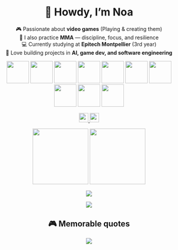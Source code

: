 <div align="center">

<h1>👋 Howdy, I’m Noa</h1>

🎮 Passionate about <b>video games</b> (Playing & creating them)<br>
🥋 I also practice <b>MMA</b> — discipline, focus, and resilience<br>
💻 Currently studying at <b>Epitech Montpellier</b> (3rd year)<br>
🚀 Love building projects in <b>AI, game dev, and software engineering</b>

<p align="center">
  <img src="https://cdn.jsdelivr.net/gh/devicons/devicon/icons/c/c-original.svg" width="60" height="60"/>
  <img src="https://cdn.jsdelivr.net/gh/devicons/devicon/icons/cplusplus/cplusplus-original.svg" width="60" height="60"/>
  <img src="https://cdn.jsdelivr.net/gh/devicons/devicon/icons/csharp/csharp-original.svg" width="60" height="60"/>
  <img src="https://cdn.jsdelivr.net/gh/devicons/devicon/icons/javascript/javascript-original.svg" width="60" height="60"/>
  <img src="https://cdn.jsdelivr.net/gh/devicons/devicon/icons/python/python-original.svg" width="60" height="60"/>
  <img src="https://cdn.jsdelivr.net/gh/devicons/devicon/icons/godot/godot-original.svg" width="60" height="60"/>
  <img src="https://cdn.jsdelivr.net/gh/devicons/devicon/icons/github/github-original.svg" width="60" height="60"/>
  <img src="https://cdn.jsdelivr.net/gh/devicons/devicon/icons/postgresql/postgresql-original.svg" width="60" height="60"/>
  <img src="https://cdn.jsdelivr.net/gh/devicons/devicon/icons/microsoftsqlserver/microsoftsqlserver-plain.svg" width="60" height="60"/>
  <img src="https://cdn.jsdelivr.net/gh/devicons/devicon/icons/dot-net/dot-net-original-wordmark.svg" width="60" height="60"/>
</p>

<p align="center">
  <a href="https://www.linkedin.com/in/noa-gg" target="_blank">
    <img src="https://img.shields.io/static/v1?message=LinkedIn&logo=linkedin&label=&color=0077B5&logoColor=white&labelColor=&style=for-the-badge" height="25" />
  </a>
  <a href="mailto:mr.noagonzalezgomez@gmail.com" target="_blank">
    <img src="https://img.shields.io/static/v1?message=Gmail&logo=gmail&label=&color=D14836&logoColor=white&labelColor=&style=for-the-badge" height="25" />
  </a>
</p>

<p align="center">
  <img src="https://github-readme-stats.vercel.app/api?username=mrGonzalezGomez&show_icons=true&theme=tokyonight" height="150"/>
  <img src="https://github-readme-stats.vercel.app/api/top-langs/?username=mrGonzalezGomez&layout=compact&theme=tokyonight" height="150"/>
</p>
<p align="center">
  <img src="https://streak-stats.demolab.com?user=mrGonzalezGomez&theme=tokyonight"/>
</p>

<p align="center">
  <img src="https://github-readme-activity-graph.vercel.app/graph?username=mrGonzalezGomez&theme=tokyo-night"/>
</p>

<h2>🎮 Memorable quotes</h2>
<p align="center">
  <img src="https://readme-typing-svg.herokuapp.com?color=00BFFF&center=true&vCenter=true&width=950&lines=%E2%80%9CWar.+War+never+changes.%E2%80%9D+%E2%80%94+Fallout%3B%0A%E2%80%9CFinish+him!%E2%80%9D+%E2%80%94+Mortal+Kombat%3B%0A%E2%80%9CWould+you+kindly?%E2%80%9D+%E2%80%94+BioShock%3B%0A%E2%80%9CDid+I+ever+tell+you+what+the+definition+of+insanity+is?%E2%80%9D+%E2%80%94+Far+Cry+3%3B%0A%E2%80%9CIt%E2%80%99s+time+to+kick+ass+and+chew+bubble+gum%E2%80%A6+and+I%E2%80%99m+all+outta+gum.%E2%80%9D+%E2%80%94+Duke+Nukem%3B%0A%E2%80%9CYou+forget+a+thousand+things+everyday,+make+sure+this+is+one+of+them.%E2%80%9D+%E2%80%94+GTA+V%3B%0A%E2%80%9CDo+you+like+hurting+other+people?%E2%80%9D+%E2%80%94+Hotline+Miami%3B%0A%E2%80%9CPraise+the+sun!%E2%80%9D+%E2%80%94+Dark+Souls%3B%0A%E2%80%9CStop+right+there,+criminal+scum!%E2%80%9D+%E2%80%94+TES+IV%3A+Oblivion%3B%0A%E2%80%9CWe+are+all+our+own+worst+enemy.+But+also,+our+best+teacher.%E2%80%9D+%E2%80%94+SF4%3B%0A%E2%80%9CWhat+is+bravery,+without+a+dash+of+recklessness?%E2%80%9D+%E2%80%94+Dark+Souls%3B%0A%E2%80%9CWar+has+changed.%E2%80%9D+%E2%80%94+Metal+Gear+Solid+IV%3B%0A%E2%80%9CWaka+Waka+Waka%E2%80%9D+%E2%80%94+Pac-Man%3B%0A%E2%80%9CThe+cake+is+a+lie.%E2%80%9D+%E2%80%94+Portal%3B%0A%E2%80%9CKept+you+waiting,+huh?%E2%80%9D+%E2%80%94+Metal+Gear+Solid+V%3A+Ground+Zeroes%3B%0A%E2%80%9CYou+Have+Died.%E2%80%9D+%E2%80%94+Dark+Souls%3B%0A%E2%80%9CHYAAH!%E2%80%9D+%E2%80%94+The+Legend+of+Zelda%3B%0A%E2%80%9CI+guess+I%E2%80%99m+afraid.%E2%80%9D+%E2%80%94+Red+Dead+Redemption+2" />
</p>

</div>
